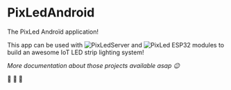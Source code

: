 # PixLedAndroid
The PixLed Androïd application!

This app can be used with ![PixLedServer](https://github.com/PaulBreugnot/PixLedServer) and ![PixLed ESP32 modules](https://github.com/PaulBreugnot/PixLedModule_Strip) to build an awesome IoT LED strip lighting system!

*More documentation about those projects available asap :wink:*

:unicorn: :sheep: :rainbow:
